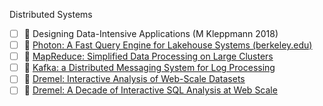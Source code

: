Distributed Systems
- [ ] 📖 Designing Data-Intensive Applications (M Kleppmann 2018)
- [ ] 📄 [Photon: A Fast Query Engine for Lakehouse Systems (berkeley.edu)](https://people.eecs.berkeley.edu/~matei/papers/2022/sigmod_photon.pdf)
- [ ] 📄 [MapReduce: Simplified Data Processing on Large Clusters](https://pdos.csail.mit.edu/6.824/papers/mapreduce.pdf)
- [ ] 📄 [Kafka: a Distributed Messaging System for Log Processing](https://cs.uwaterloo.ca/~ssalihog/courses/papers/netdb11-final12.pdf)
- [ ] 📄 [Dremel: Interactive Analysis of Web-Scale Datasets](https://static.googleusercontent.com/media/research.google.com/en//pubs/archive/36632.pdf)
- [ ] 📄 [Dremel: A Decade of Interactive SQL Analysis at Web Scale](https://storage.googleapis.com/gweb-research2023-media/pubtools/pdf/e55a6f8822b6528ff47797936e40faedc7d047ac.pdf)
